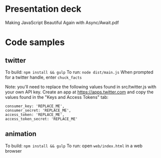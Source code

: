 # Presentation deck

Making JavaScript Beautiful Again with Async/Await.pdf

# Code samples

## twitter

To build: `npm install && gulp`
To run: `node dist/main.js` When prompted for a twitter handle, enter `chuck_facts`

Note: you'll need to replace the following values found in src/twitter.js with your own API key. Create an app at https://apps.twitter.com and copy the values found in the "Keys and Access Tokens" tab:

    consumer_key: 'REPLACE_ME',
    consumer_secret: 'REPLACE_ME',
    access_token: 'REPLACE_ME',
    access_token_secret: 'REPLACE_ME'

## animation

To build: `npm install && gulp`
To run: open `web/index.html` in a web browser
